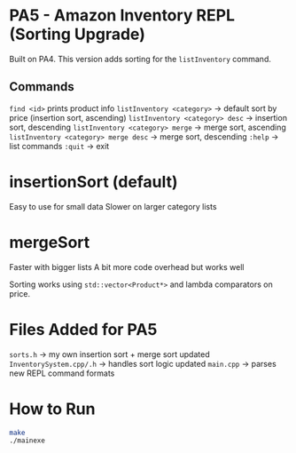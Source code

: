 # PA5 - Amazon Inventory REPL (Sorting Upgrade)

Built on PA4. This version adds sorting for the `listInventory` command.

## Commands
`find <id>` prints product info
`listInventory <category>` → default sort by price (insertion sort, ascending)
`listInventory <category> desc` → insertion sort, descending
`listInventory <category> merge` → merge sort, ascending
`listInventory <category> merge desc` → merge sort, descending
`:help` → list commands
`:quit` → exit

# insertionSort (default)
Easy to use for small data
Slower on larger category lists

# mergeSort
Faster with bigger lists
A bit more code overhead but works well

Sorting works using `std::vector<Product*>` and lambda comparators on price.

# Files Added for PA5

`sorts.h` → my own insertion sort + merge sort
updated `InventorySystem.cpp/.h` → handles sort logic
updated `main.cpp` → parses new REPL command formats

# How to Run

```bash
make
./mainexe
